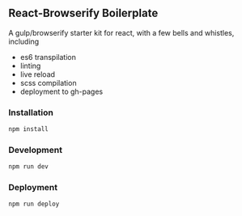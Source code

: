 ## React-Browserify Boilerplate

A gulp/browserify starter kit for react, with a few bells and whistles, including
* es6 transpilation
* linting
* live reload
* scss compilation
* deployment to gh-pages


### Installation
```bash
npm install
```

### Development

```bash
npm run dev
```

### Deployment

```bash
npm run deploy
```

